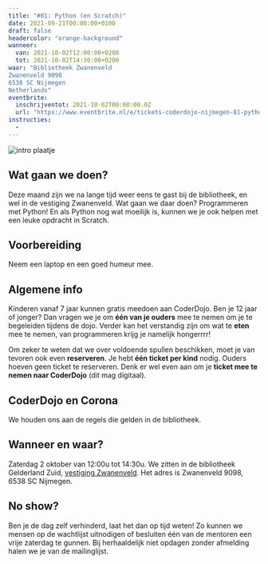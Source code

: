 ```yaml
---
title: "#81: Python (en Scratch)"
date: 2021-09-21T00:00:00+0100
draft: false
headercolor: "orange-background"
wanneer: 
  van: 2021-10-02T12:00:00+0200
  tot: 2021-10-02T14:30:00+0200
waar: "Bibliotheek Zwanenveld
Zwanenveld 9098 
6538 SC Nijmegen 
Netherlands"
eventbrite:
  inschrijventot: 2021-10-02T00:00:00.0Z
  url: "https://www.eventbrite.nl/e/tickets-coderdojo-nijmegen-81-python-en-scratch-175798466947"
instructies:
  - 
---
```


![intro plaatje](https://img.evbuc.com/https%3A%2F%2Fcdn.evbuc.com%2Fimages%2F152844099%2F187233351803%2F1%2Foriginal.20200618-193953?w=480&auto=format%2Ccompress&q=75&sharp=10&rect=0%2C8%2C1226%2C613&s=142152e0363e518fbe0bc72ee98be10f)



<h2>Wat gaan we doen?</h2>


Deze maand zijn we na lange tijd weer eens te gast bij de bibliotheek, en wel in de vestiging Zwanenveld. Wat gaan we daar doen? Programmeren met Python! En als Python nog wat moeilijk is, kunnen we je ook helpen met een leuke opdracht in Scratch.

<!--more-->

<h2>Voorbereiding</h2>


Neem een laptop en een goed humeur mee.
<h2>Algemene info</h2>


Kinderen vanaf 7 jaar kunnen gratis meedoen aan CoderDojo. Ben je 12 jaar of jonger? Dan vragen we je om <strong>één van je ouders</strong> mee te nemen om je te begeleiden tijdens de dojo. Verder kan het verstandig zijn om wat te <strong>eten</strong> mee te nemen, van programmeren krijg je namelijk hongerrrr!


Om zeker te weten dat we over voldoende spullen beschikken, moet je van tevoren ook even <strong>reserveren</strong>. Je hebt<strong> één ticket per kind</strong> nodig. Ouders hoeven geen ticket te reserveren. Denk er wel even aan om je <strong>ticket mee te nemen naar CoderDojo</strong> (dit mag digitaal).
<h2>CoderDojo en Corona</h2>


We houden ons aan de regels die gelden in de bibliotheek. 
<h2>Wanneer en waar?</h2>


Zaterdag 2 oktober van 12:00u tot 14:30u. We zitten in de bibliotheek Gelderland Zuid, <a href="https://www.obgz.nl/openingstijden/gids/detail.279863.html/bibliotheek-zwanenveld/" rel="nofollow noopener noreferrer" target="_blank">vestiging Zwanenveld</a>. Het adres is  Zwanenveld 9098, 6538 SC Nijmegen.
<h2>No show?</h2>


Ben je de dag zelf verhinderd, laat het dan op tijd weten! Zo kunnen we mensen op de wachtlijst uitnodigen of besluiten één van de mentoren een vrije zaterdag te gunnen. Bij herhaaldelijk niet opdagen zonder afmelding halen we je van de mailinglijst.


